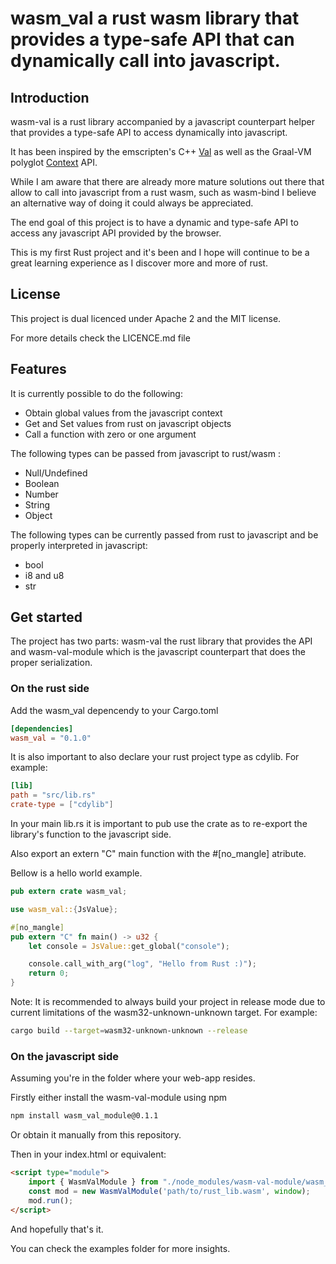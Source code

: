 # wasm_val a rust wasm library that provides a type-safe API that can dynamically call into javascript.

## Introduction
wasm-val is a rust library accompanied by a javascript counterpart helper that provides a type-safe API to access dynamically into javascript.

It has been inspired by the emscripten's C++ [Val](https://kripken.github.io/emscripten-site/docs/porting/connecting_cpp_and_javascript/embind.html#using-val-to-transliterate-javascript-to-c) as well as the Graal-VM polyglot [Context](http://www.graalvm.org/sdk/javadoc/org/graalvm/polyglot/Context.html) API.

While I am aware that there are already more mature solutions out there that allow to call into javascript from a rust wasm, such as wasm-bind I believe an alternative way of doing it could always be appreciated.

The end goal of this project is to have a dynamic and type-safe API to access any javascript API provided by the browser.

This is my first Rust project and it's been and I hope will continue to be a great learning experience as I discover more and more of rust.


## License

This project is dual licenced under Apache 2 and the MIT license.

For more details check the LICENCE.md file

## Features

It is currently possible to do the following:
 - Obtain global values from the javascript context
 - Get and Set values from rust on javascript objects
 - Call a function with zero or one argument


The following types can be passed from javascript to rust/wasm :
 - Null/Undefined
 - Boolean
 - Number
 - String
 - Object

 The following types can be currently passed from rust to javascript and be properly interpreted in javascript:

 - bool
 - i8 and u8
 - str

## Get started

The project has two parts: wasm-val the rust library that provides the API and wasm-val-module which is the javascript counterpart that does the proper serialization.

###  On the rust side

Add the wasm_val depencendy to your Cargo.toml

```toml
[dependencies]
wasm_val = "0.1.0"
```

It is also important to also declare your rust project type as cdylib.
For example:

```toml
[lib]
path = "src/lib.rs"
crate-type = ["cdylib"]
```

In your main lib.rs it is important to pub use the crate as to re-export the library's function to the javascript side.

Also export an extern "C" main function with the #[no_mangle] atribute.

Bellow is a hello world example.

```rust
pub extern crate wasm_val;

use wasm_val::{JsValue};

#[no_mangle]
pub extern "C" fn main() -> u32 {
    let console = JsValue::get_global("console");

    console.call_with_arg("log", "Hello from Rust :)");
    return 0;
}
```

Note: It is recommended to always build your project in release mode due to current limitations of the wasm32-unknown-unknown target. For example:

```bash
cargo build --target=wasm32-unknown-unknown --release
````

### On the javascript side

Assuming you're in the folder where your web-app resides.

Firstly either install the wasm-val-module using npm

```bash
npm install wasm_val_module@0.1.1

```

Or obtain it manually from this repository.

Then in your index.html or equivalent:

```html
<script type="module">
    import { WasmValModule } from "./node_modules/wasm-val-module/wasm_val_module.js";
    const mod = new WasmValModule('path/to/rust_lib.wasm', window);
    mod.run();
</script>
````

And hopefully that's it.

You can check the examples folder for more insights.